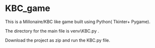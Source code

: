 # KBC_game
This is a Millonaire/KBC like game built using Python( Tkinter+ Pygame).

The directory for the main file is venv\KBC.py  .

Download the project as zip and run the KBC.py file.


